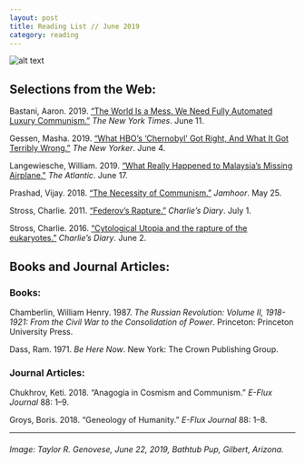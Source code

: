 ```yaml
---
layout: post
title: Reading List // June 2019
category: reading
---
```


![alt text](https://trgenovese.github.io/blog/images/june19reading.jpg)

## Selections from the Web:
Bastani, Aaron. 2019. [“The World Is a Mess. We Need Fully Automated Luxury Communism.”](https://nyti.ms/2KaV9eN) *The New York Times*. June 11.

Gessen, Masha. 2019. [“What HBO’s ‘Chernobyl’ Got Right, And What It Got Terribly Wrong.”](https://www.newyorker.com/news/our-columnists/what-hbos-chernobyl-got-right-and-what-it-got-terribly-wrong?fbclid=IwAR1WAOmx16geFlRtYImcHEbvIzcywfaXBJI87jXay7hAoJZKje_OelIK8FU) *The New Yorker*. June 4.

Langewiesche, William. 2019. [“What Really Happened to Malaysia’s Missing Airplane."](https://www.theatlantic.com/magazine/archive/2019/07/mh370-malaysia-airlines/590653/?utm_source=twitter&utm_medium=social&utm_campaign=the-atlantic&utm_term=2019-06-17T12%3A33%3A44&utm_content=edit-promo&fbclid=IwAR1-8bxfwgyL0PyHz1c8m99gXzcGm2Gd-2m7j2cayqlw47XcoPJbOVc627k#SilkAir) *The Atlantic*. June 17.

Prashad, Vijay. 2018. [“The Necessity of Communism.”](https://www.jamhoor.org/read/2018/5/25/the-necessity-of-communism?fbclid=IwAR3ZqVdlhu9ND7QM7QT2ufyaJgEDybTeArHMMeS4B_OJCcZxhVpZ_HrYrgc) *Jamhoor*. May 25.

Stross, Charlie. 2011. [“Federov’s Rapture.”](https://www.antipope.org/charlie/blog-static/2011/07/federovs-rapture.html) *Charlie’s Diary*. July 1.

Stross, Charlie. 2016. [“Cytological Utopia and the rapture of the eukaryotes.”](http://www.antipope.org/charlie/blog-static/2016/06/cytological-utopia-and-the-rap.html) *Charlie’s Diary*. June 2.

## Books and Journal Articles:

### Books:
Chamberlin, William Henry. 1987. *The Russian Revolution: Volume II, 1918-1921: From the Civil War to the Consolidation of Power*. Princeton: Princeton University Press.

Dass, Ram. 1971. *Be Here Now*. New York: The Crown Publishing Group.


### Journal Articles:
Chukhrov, Keti. 2018. “Anagogia in Cosmism and Communism.” *E-Flux Journal* 88: 1–9.

Groys, Boris. 2018. “Geneology of Humanity.” *E-Flux Journal* 88: 1–8.

___
###### Image: Taylor R. Genovese, June 22, 2019, Bathtub Pup, Gilbert, Arizona.
